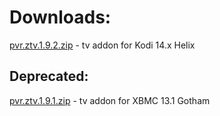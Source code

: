 # Downloads: #

[pvr.ztv.1.9.2.zip](http://sourceforge.net/projects/xbmcztvpvraddon/files/pvr.ztv.1.9.2.zip/download) - tv addon for Kodi 14.x Helix

## Deprecated: ##
[pvr.ztv.1.9.1.zip](http://sourceforge.net/projects/xbmcztvpvraddon/files/pvr.ztv.1.9.1.zip/download) - tv addon for XBMC 13.1 Gotham
